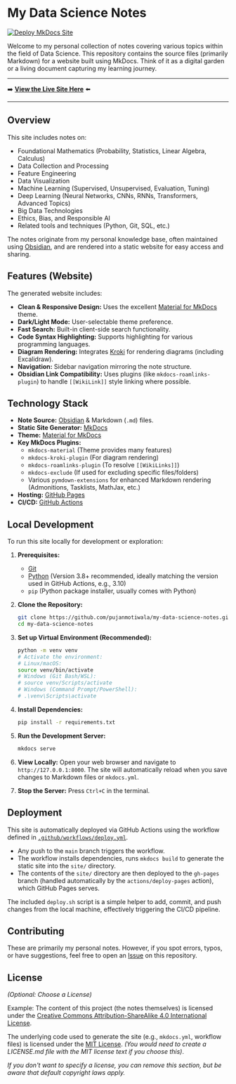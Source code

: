 # My Data Science Notes

[![Deploy MkDocs Site](https://github.com/pujanmotiwala/my-data-science-notes/actions/workflows/deploy.yml/badge.svg)](https://github.com/pujanmotiwala/my-data-science-notes/actions/workflows/deploy.yml)

Welcome to my personal collection of notes covering various topics within the field of Data Science. This repository contains the source files (primarily Markdown) for a website built using MkDocs. Think of it as a digital garden or a living document capturing my learning journey.

---

➡️ **[View the Live Site Here](https://pujanmotiwala.github.io/my-data-science-notes/)** ⬅️

---

## Overview

This site includes notes on:

*   Foundational Mathematics (Probability, Statistics, Linear Algebra, Calculus)
*   Data Collection and Processing
*   Feature Engineering
*   Data Visualization
*   Machine Learning (Supervised, Unsupervised, Evaluation, Tuning)
*   Deep Learning (Neural Networks, CNNs, RNNs, Transformers, Advanced Topics)
*   Big Data Technologies
*   Ethics, Bias, and Responsible AI
*   Related tools and techniques (Python, Git, SQL, etc.)

The notes originate from my personal knowledge base, often maintained using [Obsidian](https://obsidian.md/), and are rendered into a static website for easy access and sharing.

## Features (Website)

The generated website includes:

*   **Clean & Responsive Design:** Uses the excellent [Material for MkDocs](https://squidfunk.github.io/mkdocs-material/) theme.
*   **Dark/Light Mode:** User-selectable theme preference.
*   **Fast Search:** Built-in client-side search functionality.
*   **Code Syntax Highlighting:** Supports highlighting for various programming languages.
*   **Diagram Rendering:** Integrates [Kroki](https://kroki.io/) for rendering diagrams (including Excalidraw).
*   **Navigation:** Sidebar navigation mirroring the note structure.
*   **Obsidian Link Compatibility:** Uses plugins (like `mkdocs-roamlinks-plugin`) to handle `[[WikiLink]]` style linking where possible.

## Technology Stack

*   **Note Source:** [Obsidian](https://obsidian.md/) & Markdown (`.md`) files.
*   **Static Site Generator:** [MkDocs](https://www.mkdocs.org/)
*   **Theme:** [Material for MkDocs](https://squidfunk.github.io/mkdocs-material/)
*   **Key MkDocs Plugins:**
    *   `mkdocs-material` (Theme provides many features)
    *   `mkdocs-kroki-plugin` (For diagram rendering)
    *   `mkdocs-roamlinks-plugin` (To resolve `[[WikiLinks]]`)
    *   `mkdocs-exclude` (If used for excluding specific files/folders)
    *   Various `pymdown-extensions` for enhanced Markdown rendering (Admonitions, Tasklists, MathJax, etc.)
*   **Hosting:** [GitHub Pages](https://pages.github.com/)
*   **CI/CD:** [GitHub Actions](https://github.com/features/actions)

## Local Development

To run this site locally for development or exploration:

1.  **Prerequisites:**
    *   [Git](https://git-scm.com/)
    *   [Python](https://www.python.org/) (Version 3.8+ recommended, ideally matching the version used in GitHub Actions, e.g., 3.10)
    *   `pip` (Python package installer, usually comes with Python)

2.  **Clone the Repository:**
    ```bash
    git clone https://github.com/pujanmotiwala/my-data-science-notes.git
    cd my-data-science-notes
    ```

3.  **Set up Virtual Environment (Recommended):**
    ```bash
    python -m venv venv
    # Activate the environment:
    # Linux/macOS:
    source venv/bin/activate
    # Windows (Git Bash/WSL):
    # source venv/Scripts/activate
    # Windows (Command Prompt/PowerShell):
    # .\venv\Scripts\activate
    ```

4.  **Install Dependencies:**
    ```bash
    pip install -r requirements.txt
    ```

5.  **Run the Development Server:**
    ```bash
    mkdocs serve
    ```

6.  **View Locally:** Open your web browser and navigate to `http://127.0.0.1:8000`. The site will automatically reload when you save changes to Markdown files or `mkdocs.yml`.

7.  **Stop the Server:** Press `Ctrl+C` in the terminal.

## Deployment

This site is automatically deployed via GitHub Actions using the workflow defined in [`.github/workflows/deploy.yml`](./.github/workflows/deploy.yml).

*   Any push to the `main` branch triggers the workflow.
*   The workflow installs dependencies, runs `mkdocs build` to generate the static site into the `site/` directory.
*   The contents of the `site/` directory are then deployed to the `gh-pages` branch (handled automatically by the `actions/deploy-pages` action), which GitHub Pages serves.

The included `deploy.sh` script is a simple helper to add, commit, and push changes from the local machine, effectively triggering the CI/CD pipeline.

## Contributing

These are primarily my personal notes. However, if you spot errors, typos, or have suggestions, feel free to open an [Issue](https://github.com/pujanmotiwala/my-data-science-notes/issues) on this repository.

## License

*(Optional: Choose a License)*

Example:
The content of this project (the notes themselves) is licensed under the [Creative Commons Attribution-ShareAlike 4.0 International License](http://creativecommons.org/licenses/by-sa/4.0/).

The underlying code used to generate the site (e.g., `mkdocs.yml`, workflow files) is licensed under the [MIT License](./LICENSE.md). *(You would need to create a LICENSE.md file with the MIT license text if you choose this)*.

*If you don't want to specify a license, you can remove this section, but be aware that default copyright laws apply.*
